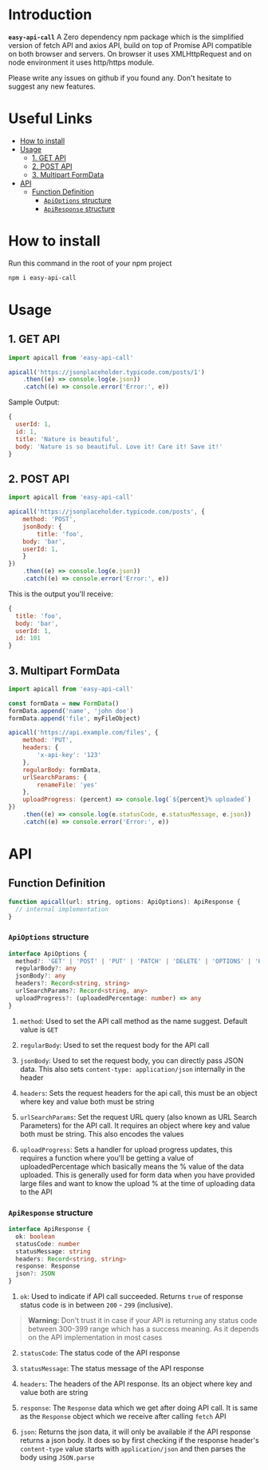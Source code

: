 # Introduction

**`easy-api-call`** A Zero dependency npm package which is the simplified version of fetch API and axios API, build on top of Promise API compatible on both browser and servers. On browser it uses XMLHttpRequest and on node environment it uses http/https module.

Please write any issues on github if you found any. Don't hesitate to suggest any new features.

# Useful Links

- [How to install](#how-to-install)
- [Usage](#usage)
  - [1. GET API](#1-get-api)
  - [2. POST API](#2-post-api)
  - [3. Multipart FormData](#3-multipart-formdata)
- [API](#api)
  - [Function Definition](#function-definition)
    - [`ApiOptions` structure](#apioptions-structure)
    - [`ApiResponse` structure](#apiresponse-structure)

# How to install

Run this command in the root of your npm project

```sh
npm i easy-api-call
```

# Usage

## 1. GET API

```js
import apicall from 'easy-api-call'

apicall('https://jsonplaceholder.typicode.com/posts/1')
	.then((e) => console.log(e.json))
	.catch((e) => console.error('Error:', e))
```

Sample Output:

```js
{
  userId: 1,
  id: 1,
  title: 'Nature is beautiful', 
  body: 'Nature is so beautiful. Love it! Care it! Save it!' 
}
```

## 2. POST API

```js
import apicall from 'easy-api-call'

apicall('https://jsonplaceholder.typicode.com/posts', {
	method: 'POST',
	jsonBody: {
		title: 'foo',
    body: 'bar',
    userId: 1,
	}
})
	.then((e) => console.log(e.json))
	.catch((e) => console.error('Error:', e))
```

This is the output you'll receive:

```js
{
  title: 'foo',
  body: 'bar', 
  userId: 1,
  id: 101
}
```

## 3. Multipart FormData

```js
import apicall from 'easy-api-call'

const formData = new FormData()
formData.append('name', 'john doe')
formData.append('file', myFileObject)

apicall('https://api.example.com/files', {
	method: 'PUT',
	headers: {
		'x-api-key': '123'
	},
	regularBody: formData,
	urlSearchParams: {
		renameFile: 'yes'
	},
	uploadProgress: (percent) => console.log(`${percent}% uploaded`)
})
	.then((e) => console.log(e.statusCode, e.statusMessage, e.json))
	.catch((e) => console.error('Error:', e))
```


# API

## Function Definition

```js
function apicall(url: string, options: ApiOptions): ApiResponse {
  // internal implementation
}
```

### `ApiOptions` structure

```ts
interface ApiOptions {
  method?: 'GET' | 'POST' | 'PUT' | 'PATCH' | 'DELETE' | 'OPTIONS' | 'HEAD'
  regularBody?: any
  jsonBody?: any
  headers?: Record<string, string>
  urlSearchParams?: Record<string, any>
  uploadProgress?: (uploadedPercentage: number) => any
}
```

1. `method`: Used to set the API call method as the name suggest. Default value is `GET`

2. `regularBody`: Used to set the request body for the API call

3. `jsonBody`: Used to set the request body, you can directly pass JSON data. This also sets `content-type: application/json` internally in the header

4. `headers`: Sets the request headers for the api call, this must be an object where key and value both must be string

5. `urlSearchParams`: Set the request URL query (also known as URL Search Parameters) for the API call. It requires an object where key and value both must be string. This also encodes the values

6. `uploadProgress`: Sets a handler for upload progress updates, this requires a function where you'll be getting a value of uploadedPercentage which basically means the % value of the data uploaded. This is generally used for form data when you have provided large files and want to know the upload % at the time of uploading data to the API

### `ApiResponse` structure

```ts
interface ApiResponse {
  ok: boolean
  statusCode: number
  statusMessage: string
  headers: Record<string, string>
  response: Response
  json?: JSON
}
```

1. `ok`: Used to indicate if API call succeeded. Returns `true` of response status code is in between `200` - `299` (inclusive).

> **Warning:** Don't trust it in case if your API is returning any status code between 300-399 range which has a success meaning. As it depends on the API implementation in most cases

2. `statusCode`: The status code of the API response

3. `statusMessage`: The status message of the API response

4. `headers`: The headers of the API response. Its an object where key and value both are string

5. `response`: The `Response` data which we get after doing API call. It is same as the `Response` object which we receive after calling `fetch` API

6. `json`: Returns the json data, it will only be available if the API response returns a json body. It does so by first checking if the response header's `content-type` value starts with `application/json` and then parses the body using `JSON.parse`
